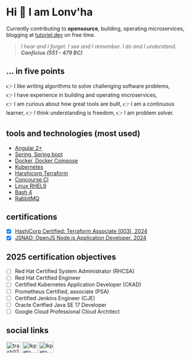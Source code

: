 # Hi :wave: I am Lonv'ha 
Currently contributing to **opensource**, building, operating microservices, blogging at [tutoriel.dev](https://tutoriel.dev) on free time.

> _I hear and I forget. I see and I remember. I do and I understand._  
> **_Conficius (551 - 479 BC)_**

## ... in five points
:point_right: I like writing algorithms to solve challenging software problems,  
:point_right: I have experience in building and operating microservices,  
:point_right: I am curious about how great tools are built,
:point_right: I am a continuous learner,
:point_right: I think understanding is freedom,
:point_right: I am problem solver.

## tools and technologies (most used)
- [Angular 2+](https://angular.io/)
- [Spring, Spring boot](https://spring.io/)
- [Docker, Docker Compose](https://www.docker.com/)
- [Kubernetes](https://kubernetes.io/)
- [Harshicorp Terraform](https://developer.hashicorp.com/terraform)
- [Concourse CI](https://concourse-ci.org/)
- [Linux RHEL9](https://www.redhat.com/en)
- [Bash 4](https://www.gnu.org/software/bash/)
- [RabbitMQ](https://www.rabbitmq.com/)

## certifications
- [x] [HashiCorp Certified: Terraform Associate (003), 2024](https://www.credly.com/badges/345140e4-5a1c-46f9-b8fc-ccb68e85be32/linked_in_profile)
- [x] [JSNAD: OpenJS Node.js Application Developer, 2024](https://www.credly.com/badges/945b51e5-a73e-46bd-83bb-a58c6a2d2d5d/linked_in)

## 2025 certification objectives
- [ ] Red Hat Certified System Administrator (RHCSA)
- [ ] Red Hat Certified Engineer
- [ ] Certified Kubernetes Application Developer (CKAD)
- [ ] Prometheus Certified, associate (PSA)
- [ ] Certified Jenkins Engineer (CJE)
- [ ] Oracle Certfied Java SE 17 Developer
- [ ] Google Cloud Professional Cloud Architect

## social links
<p align="left">
  <a href="https://dev.to/trash07" target="blank"><img align="center" src="https://raw.githubusercontent.com/rahuldkjain/github-profile-readme-generator/master/src/images/icons/Social/devto.svg" alt="trash07" height="30" width="40" /></a>
  <a href="https://twitter.com/lkpeto" target="blank"><img align="center" src="https://raw.githubusercontent.com/rahuldkjain/github-profile-readme-generator/master/src/images/icons/Social/twitter.svg" alt="lkpeto" height="30" width="40" /></a>
  <a href="https://linkedin.com/in/lkpeto" target="blank"><img align="center" src="https://raw.githubusercontent.com/rahuldkjain/github-profile-readme-generator/master/src/images/icons/Social/linked-in-alt.svg" alt="lkpeto" height="30" width="40" /></a>
</p>

